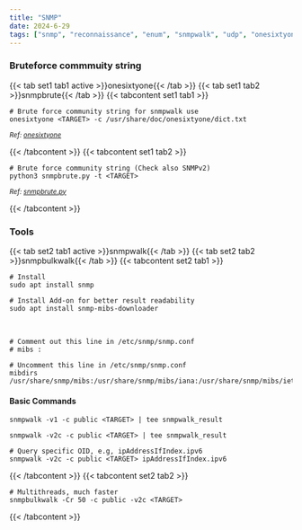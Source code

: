 ```yaml
---
title: "SNMP"
date: 2024-6-29
tags: ["snmp", "reconnaissance", "enum", "snmpwalk", "udp", "onesixtyone"]
---
```


### Bruteforce commmuity string

{{< tab set1 tab1 active >}}onesixtyone{{< /tab >}}
{{< tab set1 tab2 >}}snmpbrute{{< /tab >}}
{{< tabcontent set1 tab1 >}}

```console
# Brute force community string for snmpwalk use
onesixtyone <TARGET> -c /usr/share/doc/onesixtyone/dict.txt
```

<small>*Ref: [onesixtyone](https://github.com/trailofbits/onesixtyone)*</small>

{{< /tabcontent >}}
{{< tabcontent set1 tab2 >}}

```console
# Brute force community string (Check also SNMPv2)
python3 snmpbrute.py -t <TARGET>
```

<small>*Ref: [snmpbrute.py](https://github.com/SECFORCE/SNMP-Brute/blob/master/snmpbrute.py)*</small>

{{< /tabcontent >}}

### Tools

{{< tab set2 tab1 active >}}snmpwalk{{< /tab >}}
{{< tab set2 tab2 >}}snmpbulkwalk{{< /tab >}}
{{< tabcontent set2 tab1 >}}

```console
# Install
sudo apt install snmp
```

```console
# Install Add-on for better result readability
sudo apt install snmp-mibs-downloader
```

<br>

```console
# Comment out this line in /etc/snmp/snmp.conf
# mibs :

# Uncomment this line in /etc/snmp/snmp.conf
mibdirs /usr/share/snmp/mibs:/usr/share/snmp/mibs/iana:/usr/share/snmp/mibs/ietf
```

#### Basic Commands

```console
snmpwalk -v1 -c public <TARGET> | tee snmpwalk_result
```

```console
snmpwalk -v2c -c public <TARGET> | tee snmpwalk_result
```

```console
# Query specific OID, e.g, ipAddressIfIndex.ipv6
snmpwalk -v2c -c public <TARGET> ipAddressIfIndex.ipv6
```

{{< /tabcontent >}}
{{< tabcontent set2 tab2 >}}

```console
# Multithreads, much faster
snmpbulkwalk -Cr 50 -c public -v2c <TARGET>
```

{{< /tabcontent >}}
